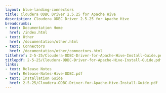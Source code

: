 ```yaml
---
layout: blue-landing-connectors
title: Cloudera ODBC Driver 2.5.25 for Apache Hive
description: Cloudera ODBC Driver 2.5.25 for Apache Hive
breadcrumbs:
- text: Documentation Home
  href: /index.html
- text: Other
  href: /documentation/other.html
- text: Connectors
  href: /documentation/other/connectors.html
titlehref: 2-5-25/Cloudera-ODBC-Driver-for-Apache-Hive-Install-Guide.pdf
titlepdf: 2-5-25/Cloudera-ODBC-Driver-for-Apache-Hive-Install-Guide.pdf
links:
- text: Release Notes
  href: Release-Notes-Hive-ODBC.pdf
- text: Installation Guide
  href: 2-5-25/Cloudera-ODBC-Driver-for-Apache-Hive-Install-Guide.pdf
---
```

